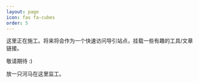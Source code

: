 ```yaml
---
layout: page
icon: fas fa-cubes
order: 5
---
```


这里正在施工。将来将会作为一个快速访问导引站点，挂载一些有趣的工具/文章链接。

敬请期待 :)    

放一只河马在这里监工。

[<h1><i class="fa-solid fa-hippo fa-bounce fa-sm"></i></h1>](https://ch-lyricepic.github.io/fireworks)
